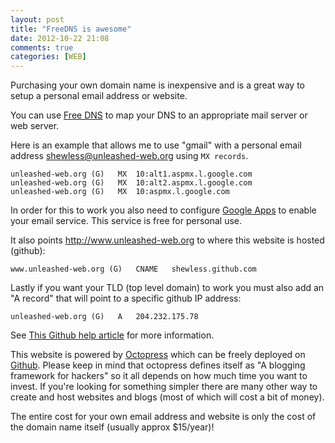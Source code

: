 ```yaml
---
layout: post
title: "FreeDNS is awesome"
date: 2012-10-22 21:08
comments: true
categories: [WEB]
---
```


Purchasing your own domain name is inexpensive and is a great way to setup a personal email address or website.

You can use [Free DNS](http://freedns.afraid.org/ "Free DNS") to map your DNS to an appropriate mail server or web server.

Here is an example that allows me to use "gmail" with a personal email address <shewless@unleashed-web.org> using `MX records`.  

	unleashed-web.org (G)	MX	10:alt1.aspmx.l.google.com
	unleashed-web.org (G)	MX	10:alt2.aspmx.l.google.com
	unleashed-web.org (G)	MX	10:aspmx.l.google.com

In order for this to work you also need to configure [Google Apps](http://support.google.com/a/bin/answer.py?hl=en&answer=57919) to enable your email service.  This service is free for personal use.

It also points <http://www.unleashed-web.org> to where this website is hosted (github):

	www.unleashed-web.org (G)	CNAME	shewless.github.com

Lastly if you want your TLD (top level domain) to work you must also add an "A record" that will point to a specific github IP address:

	unleashed-web.org (G)	A	204.232.175.78

See [This Github help article](https://help.github.com/articles/setting-up-a-custom-domain-with-pages) for more information.

This website is powered by [Octopress](http://www.octopress.org) which can be freely deployed on [Github](http://www.github.com).  Please keep in mind that octopress defines itself as "A blogging framework for hackers" so it all depends on how much time you want to invest.  If you're looking for something simpler there are many other way to create and host websites and blogs (most of which will cost a bit of money). 

The entire cost for your own email address and website is only the cost of the domain name itself (usually approx $15/year)!
